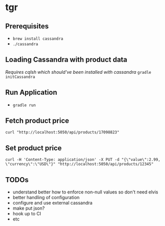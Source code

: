 # tgr

## Prerequisites
- `brew install cassandra`
- `./cassandra`

## Loading Cassandra with product data
_Requires cqlsh which should've been installed with cassandra_
`gradle initCassandra`

## Run Application
- `gradle run`

## Fetch product price
`curl "http://localhost:5050/api/products/17098823"`

## Set product price
`curl -H 'Content-Type: application/json' -X PUT -d "{\"value\":2.99, \"currency\":\"USD\"}" "http://localhost:5050/api/products/12345"`

## TODOs
- understand better how to enforce non-null values so don't need elvis
- better handling of configuration
- configure and use external cassandra
- make put json?
- hook up to CI
- etc